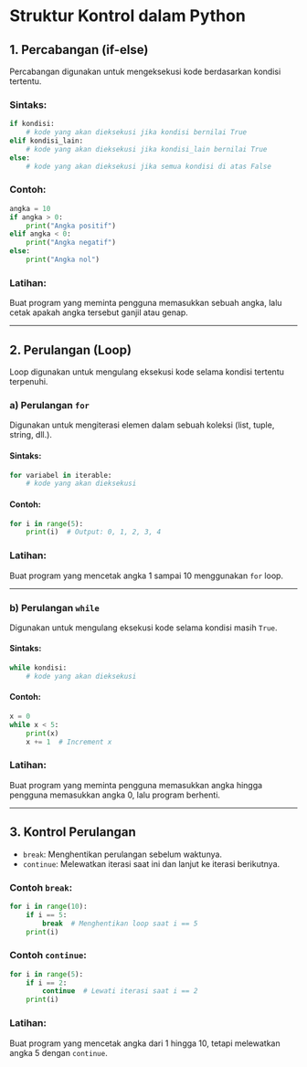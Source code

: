 # Struktur Kontrol dalam Python

## 1. Percabangan (if-else)
Percabangan digunakan untuk mengeksekusi kode berdasarkan kondisi tertentu.

### Sintaks:
```python
if kondisi:
    # kode yang akan dieksekusi jika kondisi bernilai True
elif kondisi_lain:
    # kode yang akan dieksekusi jika kondisi_lain bernilai True
else:
    # kode yang akan dieksekusi jika semua kondisi di atas False
```

### Contoh:
```python
angka = 10
if angka > 0:
    print("Angka positif")
elif angka < 0:
    print("Angka negatif")
else:
    print("Angka nol")
```

### Latihan:
Buat program yang meminta pengguna memasukkan sebuah angka, lalu cetak apakah angka tersebut ganjil atau genap.

---

## 2. Perulangan (Loop)
Loop digunakan untuk mengulang eksekusi kode selama kondisi tertentu terpenuhi.

### a) Perulangan `for`
Digunakan untuk mengiterasi elemen dalam sebuah koleksi (list, tuple, string, dll.).

#### Sintaks:
```python
for variabel in iterable:
    # kode yang akan dieksekusi
```

#### Contoh:
```python
for i in range(5):
    print(i)  # Output: 0, 1, 2, 3, 4
```

### Latihan:
Buat program yang mencetak angka 1 sampai 10 menggunakan `for` loop.

---

### b) Perulangan `while`
Digunakan untuk mengulang eksekusi kode selama kondisi masih `True`.

#### Sintaks:
```python
while kondisi:
    # kode yang akan dieksekusi
```

#### Contoh:
```python
x = 0
while x < 5:
    print(x)
    x += 1  # Increment x
```

### Latihan:
Buat program yang meminta pengguna memasukkan angka hingga pengguna memasukkan angka 0, lalu program berhenti.

---

## 3. Kontrol Perulangan
- `break`: Menghentikan perulangan sebelum waktunya.
- `continue`: Melewatkan iterasi saat ini dan lanjut ke iterasi berikutnya.

### Contoh `break`:
```python
for i in range(10):
    if i == 5:
        break  # Menghentikan loop saat i == 5
    print(i)
```

### Contoh `continue`:
```python
for i in range(5):
    if i == 2:
        continue  # Lewati iterasi saat i == 2
    print(i)
```

### Latihan:
Buat program yang mencetak angka dari 1 hingga 10, tetapi melewatkan angka 5 dengan `continue`.
